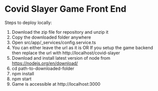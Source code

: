 # Covid Slayer Game Front End

Steps to deploy locally:

1. Download the zip file for repository and unzip it
2. Copy the downloaded folder anywhere
3. Open src/app/_services/config.service.ts
4. You can either leave the url as it is OR If you setup the game backend then replace the url with http://localhost/covid-slayer
5. Download and install latest version of node from https://nodejs.org/en/download/
6. cd path-to-downloaded-folder
7. npm install
8. npm start
9. Game is accessible at http://localhost:3000
